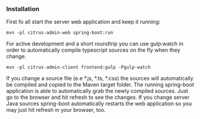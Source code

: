 ### Installation

First fo all start the server web application and keep it running:

```mvn -pl citrus-admin-web spring-boot:run```

For active development and a short roundtrip you can use gulp:watch in order to automatically compile typescript sources on the fly when they change.

```mvn -pl citrus-admin-client frontend:gulp -Pgulp-watch```

If you change a source file (e.e *.js, *.ts, *.css) the sources will automatically be compiled and copied to the Maven target folder. The running
spring-boot application is able to automatically grab the newly compiled sources. Just go to the browser and hit refresh to see the changes.
If you change server Java sources spring-boot automatically restarts the web application so you may just hit refresh in your browser, too.
